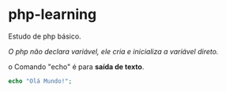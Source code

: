 # php-learning
Estudo de php básico. 

*O php não declara variável, ele cria e inicializa a variável direto.*

o Comando "echo" é para **saída de texto**.

```php
echo "Olá Mundo!";
```

